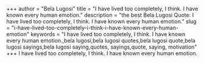 +++
author = "Bela Lugosi"
title = "I have lived too completely, I think. I have known every human emotion."
description = "the best Bela Lugosi Quote: I have lived too completely, I think. I have known every human emotion."
slug = "i-have-lived-too-completely-i-think-i-have-known-every-human-emotion"
keywords = "I have lived too completely, I think. I have known every human emotion.,bela lugosi,bela lugosi quotes,bela lugosi quote,bela lugosi sayings,bela lugosi saying,quotes, sayings,quote, saying, motivation"
+++
I have lived too completely, I think. I have known every human emotion.
